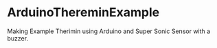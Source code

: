 # ArduinoThereminExample

Making Example Therimin using Arduino and Super Sonic Sensor with a buzzer.
   
